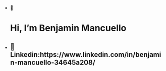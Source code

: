 - 👋 <H1>Hi, I’m Benjamin Mancuello</h1>
- <H2>👀 Linkedin:https://www.linkedin.com/in/benjamin-mancuello-34645a208/ </H2>


<!---
Mancux2premium/Mancux2premium is a ✨ special ✨ repository because its `README.md` (this file) appears on your GitHub profile.
You can click the Preview link to take a look at your changes.
--->
